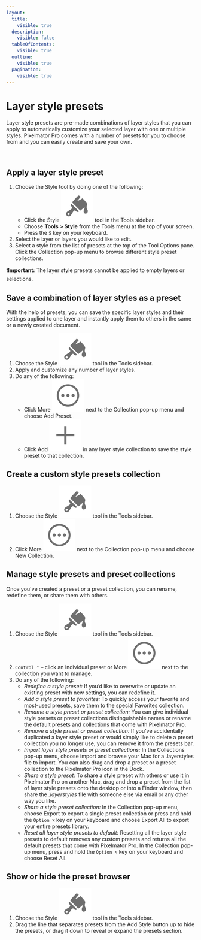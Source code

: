 ```yaml
---
layout:
  title:
    visible: true
  description:
    visible: false
  tableOfContents:
    visible: true
  outline:
    visible: true
  pagination:
    visible: true
---
```


# Layer style presets

Layer style presets are pre-made combinations of layer styles that you can apply to automatically customize your selected layer with one or multiple styles. Pixelmator Pro comes with a number of presets for you to choose from and you can easily create and save your own.

<figure><img src="https://help.pixelmator.com/pixelmator-pro/3.5/assets/English/1652771132000.jpeg" alt=""><figcaption></figcaption></figure>

## Apply a layer style preset

1. Choose the Style tool by doing one of the following:
   * Click the Style <img src="../.gitbook/assets/Style.png" alt="" data-size="line"> tool in the Tools sidebar.
   * Choose **Tools > Style** from the Tools menu at the top of your screen.
   * Press the `S` key on your keyboard.
2. Select the layer or layers you would like to edit.
3. Select a style from the list of presets at the top of the Tool Options pane. Click the Collection pop-up menu to browse different style preset collections.

:exclamation:**Important:** The layer style presets cannot be applied to empty layers or selections.

## Save a combination of layer styles as a preset

With the help of presets, you can save the specific layer styles and their settings applied to one layer and instantly apply them to others in the same or a newly created document.

1. Choose the Style <img src="../.gitbook/assets/Style.png" alt="" data-size="line">  tool in the Tools sidebar.
2. Apply and customize any number of layer styles.
3. Do any of the following:
   * Click More <img src="../.gitbook/assets/More.png" alt="" data-size="line"> next to the Collection pop-up menu and choose Add Preset.
   * Click Add <img src="../.gitbook/assets/Plus.png" alt="" data-size="line"> in any layer style collection to save the style preset to that collection.

## Create a custom style presets collection

1. Choose the Style <img src="../.gitbook/assets/Style.png" alt="" data-size="line"> tool in the Tools sidebar.
2. Click More <img src="../.gitbook/assets/More.png" alt="" data-size="line"> next to the Collection pop-up menu and choose New Collection.

## Manage style presets and preset collections

Once you've created a preset or a preset collection, you can rename, redefine them, or share them with others.

1. Choose the Style <img src="../.gitbook/assets/Style.png" alt="" data-size="line">  tool in the Tools sidebar.
2. `Control ⌃` – click an individual preset or More <img src="../.gitbook/assets/More.png" alt="" data-size="line"> next to the collection you want to manage.
3. Do any of the following:&#x20;
   * _Redefine a style preset:_ If you’d like to overwrite or update an existing preset with new settings, you can redefine it.
   * _Add a style preset to favorites:_ To quickly access your favorite and most-used presets, save them to the special Favorites collection.
   * _Rename a style preset or preset collection:_ You can give individual style presets or preset collections distinguishable names or rename the default presets and collections that come with Pixelmator Pro.
   * _Remove a style preset or preset collection:_ If you’ve accidentally duplicated a layer style preset or would simply like to delete a preset collection you no longer use, you can remove it from the presets bar.
   * _Import layer style presets or preset collections:_ In the Collections pop-up menu, choose import and browse your Mac for a .layerstyles file to import. You can also drag and drop a preset or a preset collection to the Pixelmator Pro icon in the Dock.
   * _Share a style preset:_ To share a style preset with others or use it in Pixelmator Pro on another Mac, _&#x64;_&#x72;ag and drop a preset from the list of layer style presets onto the desktop or into a Finder window, then share the _.layerstyles_ file with someone else via email or any other way you like.
   * _Share a style preset collection:_ In the Collection pop-up menu, choose Export to export a single preset collection or press and hold the `Option ⌥` key on your keyboard and choose Export All to export your entire presets library.
   * _Reset all layer style presets to default:_ Resetting all the layer style presets to default removes any custom presets and returns all the default presets that come with Pixelmator Pro. In the Collection pop-up menu, press and hold the `Option ⌥` key on your keyboard and choose Reset All.

## Show or hide the preset browser

1. Choose the Style <img src="../.gitbook/assets/Style.png" alt="" data-size="line"> tool in the Tools sidebar.
2. Drag the line that separates presets from the Add Style button up to hide the presets, or drag it down to reveal or expand the presets section.
